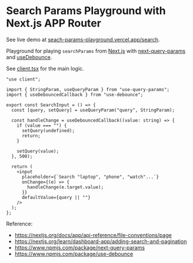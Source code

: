 # Search Params Playground with Next.js APP Router

See live demo at
[seach-params-playground.vercel.app/search](https://seach-params-playground.vercel.app/search).

Playground for playing `searchParams` from
[Next.js](https://nextjs.org/docs/app/api-reference/file-conventions/page) with
[next-query-params](https://www.npmjs.com/package/next-query-params) and
[useDebounce](https://www.npmjs.com/package/use-debounce).

See [client.tsx](/src/app/search/client.tsx) for the main logic.

```tsx copy
"use client";

import { StringParam, useQueryParam } from "use-query-params";
import { useDebouncedCallback } from "use-debounce";

export const SearchInput = () => {
  const [query, setQuery] = useQueryParam("query", StringParam);

  const handleChange = useDebouncedCallback((value: string) => {
    if (value === "") {
      setQuery(undefined);
      return;
    }

    setQuery(value);
  }, 500);

  return (
    <input
      placeholder={`Search "laptop", "phone", "watch"...`}
      onChange={(e) => {
        handleChange(e.target.value);
      }}
      defaultValue={query || ""}
    />
  );
};
```

Reference:

- https://nextjs.org/docs/app/api-reference/file-conventions/page
- https://nextjs.org/learn/dashboard-app/adding-search-and-pagination
- https://www.npmjs.com/package/next-query-params
- https://www.npmjs.com/package/use-debounce
